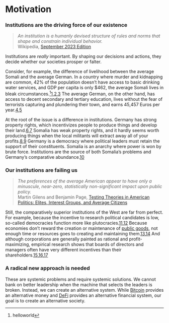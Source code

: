 # Motivation

### Institutions are the driving force of our existence <a href="#institutions-are-the-driving-force-of-our-existence" id="institutions-are-the-driving-force-of-our-existence"></a>

> _An institution is a humanly devised structure of rules and norms that shape and constrain individual behavior._\
> Wikipedia, [September 2023 Edition](http://web.archive.org/web/20230922203543/https://en.wikipedia.org/wiki/Institution)

Institutions are _really_ important. By shaping our decisions and actions, they decide whether our societies prosper or falter.

Consider, for example, the difference of livelihood between the average Somali and the average German. In a country where murder and kidnapping are common, 42% of the population doesn’t have access to basic drinking water services, and GDP per capita is only $462, the average Somali lives in bleak circumstances.[^1][1](http://themetadao.org/docs/motivation.html#fn:1),[2](http://themetadao.org/docs/motivation.html#fn:2),[3](http://themetadao.org/docs/motivation.html#fn:3) The average German, on the other hand, has access to decent secondary and tertiary education, lives without the fear of terrorists capturing and plundering their town, and earns 45,457 Euros per year.[4](http://themetadao.org/docs/motivation.html#fn:4),[5](http://themetadao.org/docs/motivation.html#fn:5)

At the root of the issue is a difference in institutions. Germany has strong property rights, which incentivizes people to produce things and develop their land.[6](http://themetadao.org/docs/motivation.html#fn:6),[7](http://themetadao.org/docs/motivation.html#fn:7) Somalia has weak property rights, and it hardly seems worth producing things when the local militants will extract away all of your profits.[8](http://themetadao.org/docs/motivation.html#fn:8),[9](http://themetadao.org/docs/motivation.html#fn:9) Germany is a democracy where political leaders must retain the support of their constituents. Somalia is an anarchy where power is won by brute force. Institutions are the source of both Somalia’s problems and Germany’s comparative abundance.[10](http://themetadao.org/docs/motivation.html#fn:10)

### &#x20;Our institutions are failing us <a href="#our-institutions-are-failing-us" id="our-institutions-are-failing-us"></a>

> _The preferences of the average American appear to have only a minuscule, near-zero, statistically non-significant impact upon public policy._\
> Martin Gilens and Benjamin Page, [Testing Theories in American Politics: Elites, Interest Groups, and Average Citizens](https://archive.org/details/gilens\_and\_page\_2014\_-testing\_theories\_of\_american\_politics.doc/mode/2up)

Still, the comparatively superior institutions of the West are far from perfect. For example, because the incentive to research political candidates is low, so-called democracies function more like plutocracies.[11](http://themetadao.org/docs/motivation.html#fn:11),[12](http://themetadao.org/docs/motivation.html#fn:12) Because economies don’t reward the creation or maintenance of [public goods](https://metaproph3t.github.io/posts/public\_goods.html), not enough time or resources goes to creating and maintaining them.[13](http://themetadao.org/docs/motivation.html#fn:13),[14](http://themetadao.org/docs/motivation.html#fn:14) And although corporations are generally painted as rational and profit-maximizing, empirical research shows that boards of directors and managers often have very different incentives than their shareholders.[15](http://themetadao.org/docs/motivation.html#fn:15),[16](http://themetadao.org/docs/motivation.html#fn:16),[17](http://themetadao.org/docs/motivation.html#fn:17)

### &#x20;A radical new approach is needed <a href="#a-radical-new-approach-is-needed" id="a-radical-new-approach-is-needed"></a>

These are systemic problems and require systemic solutions. We cannot bank on better leadership when the machine that selects the leaders is broken. Instead, we can create an alternative system. While [Bitcoin](https://en.wikipedia.org/wiki/Bitcoin) provides an alternative money and [DeFi](https://en.wikipedia.org/wiki/Decentralized\_finance) provides an alternative financial system, our goal is to create an alternative society.

[^1]: helloworld
